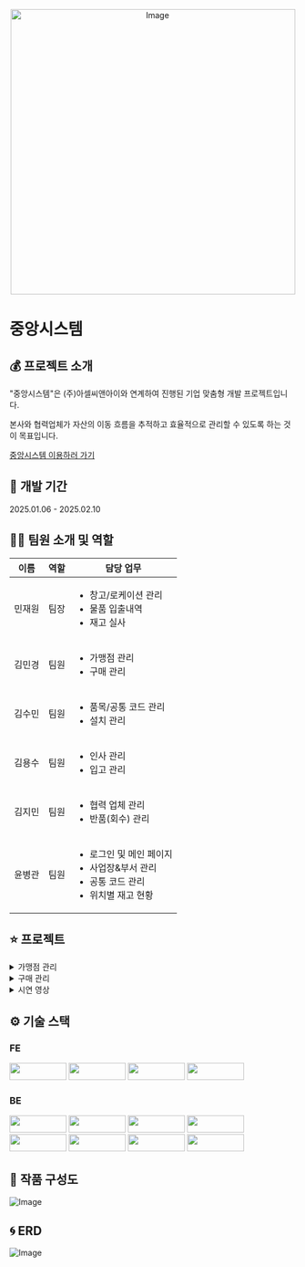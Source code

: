 <p align="center">
  <img src="https://github.com/user-attachments/assets/d7a2e62e-74f2-4a79-a0fb-75439e113c3e" alt="Image" width="500">
</p>

# 중앙시스템

## 💰 프로젝트 소개
"중앙시스템"은 (주)아셀씨앤아이와 연계하여 진행된 기업 맞춤형 개발 프로젝트입니다. 

본사와 협력업체가 자산의 이동 흐름을 추적하고 효율적으로 관리할 수 있도록 하는 것이 목표입니다.

[중앙시스템 이용하러 가기](http://15.164.103.60:8080/login/)

## 📆 개발 기간
2025.01.06 - 2025.02.10

## 👩‍💻 팀원 소개 및 역할
<table>
  <thead>
    <tr>
      <th>이름</th>
      <th>역할</th>
      <th>담당 업무</th>
    </tr>
  </thead>
  <tbody>
    <tr>
      <td>민재원</td>
      <td>팀장</td>
      <td>
        <ul>
          <li>창고/로케이션 관리</li>
          <li>물품 입출내역</li>
          <li>재고 실사</li>
        </ul>
      </td>
    </tr>
    <tr>
      <td>김민경</td>
      <td>팀원</td>
      <td>
        <ul>
          <li>가맹점 관리</li>
          <li>구매 관리</li>
        </ul>
      </td>
    </tr>
    <tr>
      <td>김수민</td>
      <td>팀원</td>
      <td>
        <ul>
          <li>품목/공통 코드 관리</li>
          <li>설치 관리</li>
        </ul>
      </td>
    </tr>
    <tr>
      <td>김용수</td>
      <td>팀원</td>
      <td>
        <ul>
          <li>인사 관리</li>
          <li>입고 관리</li>
        </ul>
      </td>
    </tr>
    <tr>
      <td>김지민</td>
      <td>팀원</td>
      <td>
        <ul>
          <li>협력 업체 관리</li>
          <li>반품(회수) 관리</li>
        </ul>
      </td>
    </tr>
    <tr>
      <td>윤병관</td>
      <td>팀원</td>
      <td>
        <ul>
          <li>로그인 및 메인 페이지</li>
          <li>사업장&부서 관리</li>
          <li>공통 코드 관리</li>
          <li>위치별 재고 현황</li>
        </ul>
      </td>
    </tr>
  </tbody>
</table>


## ⭐ 프로젝트
<details>
  <summary>가맹점 관리</summary>
  <img src="https://github.com/user-attachments/assets/42f6eac6-22e4-4587-9716-5a68ed5e5f43" width="1000">
  <img src="https://github.com/user-attachments/assets/eb1cdf92-ee71-483a-b0b3-b7660f94f502" width="1000">
  <img src="https://github.com/user-attachments/assets/6438005a-6b8e-4b61-8215-9dace0ced6d1" width="1000">
</details>
<details>
  <summary>구매 관리</summary>
  <img src="https://github.com/user-attachments/assets/fefc4d33-c999-4bd6-b9b6-1ba9e2d3d4ba" width="1000">
  <img src="https://github.com/user-attachments/assets/87561da1-1833-4a9b-b860-ed094a4e9eb0" width="1000">
  <img src="https://github.com/user-attachments/assets/b6789186-e8cd-4ccc-a37a-36ad9d08f3d9" width="1000">
  <img src="https://github.com/user-attachments/assets/3f00ecbc-f72f-4d5d-b285-594fcdf647e5" width="1000">
  <img src="https://github.com/user-attachments/assets/99bc0ae1-02c6-4a56-9829-3c73042ac465" width="1000">
</details>
<details>
  <summary>시연 영상</summary>
</details>

## ⚙ 기술 스택 
### FE
<img src="https://img.shields.io/badge/JavaScript-F7DF1E?style=flat-square&logo=JavaScript&logoColor=black" width="100" height="30"/>  <img src="https://img.shields.io/badge/Node.js-5FA04E?style=flat-square&logo=Node.js&logoColor=white" width="100" height="30"/>
<img src="https://img.shields.io/badge/React-61DAFB?style=flat-square&logo=React&logoColor=white" width="100" height="30"/> <img src="https://img.shields.io/badge/Chakra%20UI-319795?style=flat-square&logo=Chakra%20UI&logoColor=white" width="100" height="30"/>

### BE
<img src="https://img.shields.io/badge/Java-007396?style=flat-square&logo=Java&logoColor=white" style="width: 100px; height: 30px; object-fit: contain;" /> <img src="https://img.shields.io/badge/Spring%20Boot-6DB33F?style=flat-square&logo=Spring%20Boot&logoColor=white" style="width: 100px; height: 30px; object-fit: contain;" /> 
<img src="https://img.shields.io/badge/Lombok-A61F22?style=flat-square&logo=Lombok&logoColor=white" width="100" height="30"/> <img src="https://img.shields.io/badge/MyBatis-8A2D39?style=flat-square&logo=MyBatis&logoColor=white" style="width: 100px; height: 30px; object-fit: contain;" /> 
<img src="https://img.shields.io/badge/MariaDB-003B57?style=flat-square&logo=MariaDB&logoColor=white" style="width: 100px; height: 30px; object-fit: contain;" /> <img src="https://img.shields.io/badge/AWS-232F3E?style=flat-square&logo=Amazon%20AWS&logoColor=white" style="width: 100px; height: 30px; object-fit: contain;" /> 
<img src="https://img.shields.io/badge/AWS%20EC2-FF9900?style=flat-square&logo=Amazon%20EC2&logoColor=white" style="width: 100px; height: 30px; object-fit: contain;" /> <img src="https://img.shields.io/badge/Docker-2496ED?style=flat-square&logo=Docker&logoColor=white" width="100" height="30"/> 

## 🔎 작품 구성도
![Image](https://github.com/user-attachments/assets/fcc27c41-c750-4c76-9bdb-fe5df8d74891)

## 🌀 ERD
![Image](https://github.com/user-attachments/assets/0758d2c0-6639-41a2-bace-9f2a76e30423)
